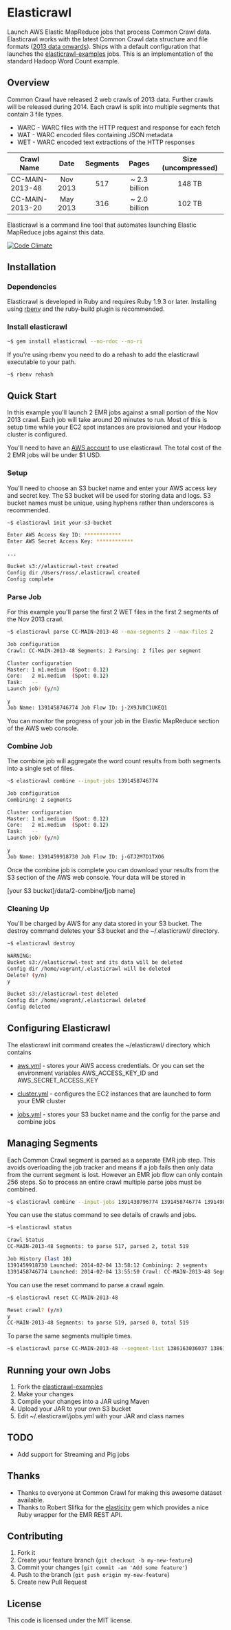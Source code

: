 # Elasticrawl

Launch AWS Elastic MapReduce jobs that process Common Crawl data.
Elasticrawl works with the latest Common Crawl data structure and file formats
([2013 data onwards](http://commoncrawl.org/new-crawl-data-available/)).
Ships with a default configuration that launches the
[elasticrawl-examples](https://github.com/rossf7/elasticrawl-examples) jobs.
This is an implementation of the standard Hadoop Word Count example.

## Overview

Common Crawl have released 2 web crawls of 2013 data. Further crawls will be released
during 2014. Each crawl is split into multiple segments that contain 3 file types.

* WARC - WARC files with the HTTP request and response for each fetch
* WAT - WARC encoded files containing JSON metadata
* WET - WARC encoded text extractions of the HTTP responses

| Crawl Name     | Date     | Segments | Pages         | Size (uncompressed) |
| -------------- |:--------:|:--------:|:-------------:|:-------------------:|
| CC-MAIN-2013-48| Nov 2013 | 517      | ~ 2.3 billion | 148 TB              |
| CC-MAIN-2013-20| May 2013 | 316      | ~ 2.0 billion | 102 TB              |

Elasticrawl is a command line tool that automates launching Elastic MapReduce
jobs against this data.

[![Code Climate](https://codeclimate.com/github/rossf7/elasticrawl.png)](https://codeclimate.com/github/rossf7/elasticrawl)

## Installation

### Dependencies

Elasticrawl is developed in Ruby and requires Ruby 1.9.3 or later.
Installing using [rbenv](https://github.com/sstephenson/rbenv#installation)
and the ruby-build plugin is recommended.

### Install elasticrawl

```bash
~$ gem install elasticrawl --no-rdoc --no-ri
```

If you're using rbenv you need to do a rehash to add the elasticrawl executable
to your path.

```bash
~$ rbenv rehash
```

## Quick Start

In this example you'll launch 2 EMR jobs against a small portion of the Nov
2013 crawl. Each job will take around 20 minutes to run. Most of this is setup
time while your EC2 spot instances are provisioned and your Hadoop cluster is
configured.

You'll need to have an [AWS account](https://portal.aws.amazon.com/gp/aws/developer/registration/index.html)
to use elasticrawl. The total cost of the 2 EMR jobs will be under $1 USD.

### Setup

You'll need to choose an S3 bucket name and enter your AWS access key and
secret key. The S3 bucket will be used for storing data and logs. S3 bucket
names must be unique, using hyphens rather than underscores is recommended.

```bash
~$ elasticrawl init your-s3-bucket

Enter AWS Access Key ID: ************
Enter AWS Secret Access Key: ************

...

Bucket s3://elasticrawl-test created
Config dir /Users/ross/.elasticrawl created
Config complete
```

### Parse Job

For this example you'll parse the first 2 WET files in the first 2 segments
of the Nov 2013 crawl.

```bash
~$ elasticrawl parse CC-MAIN-2013-48 --max-segments 2 --max-files 2

Job configuration
Crawl: CC-MAIN-2013-48 Segments: 2 Parsing: 2 files per segment

Cluster configuration
Master: 1 m1.medium  (Spot: 0.12)
Core:   2 m1.medium  (Spot: 0.12)
Task:   --
Launch job? (y/n)

y
Job Name: 1391458746774 Job Flow ID: j-2X9JVDC1UKEQ1
```

You can monitor the progress of your job in the Elastic MapReduce section
of the AWS web console.

### Combine Job

The combine job will aggregate the word count results from both segments into
a single set of files.

```bash
~$ elasticrawl combine --input-jobs 1391458746774

Job configuration
Combining: 2 segments

Cluster configuration
Master: 1 m1.medium  (Spot: 0.12)
Core:   2 m1.medium  (Spot: 0.12)
Task:   --
Launch job? (y/n)

y
Job Name: 1391459918730 Job Flow ID: j-GTJ2M7D1TXO6
```

Once the combine job is complete you can download your results from the
S3 section of the AWS web console. Your data will be stored in

[your S3 bucket]/data/2-combine/[job name]

### Cleaning Up

You'll be charged by AWS for any data stored in your S3 bucket. The destroy
command deletes your S3 bucket and the ~/.elasticrawl/ directory.

```bash
~$ elasticrawl destroy

WARNING:
Bucket s3://elasticrawl-test and its data will be deleted
Config dir /home/vagrant/.elasticrawl will be deleted
Delete? (y/n)
y

Bucket s3://elasticrawl-test deleted
Config dir /home/vagrant/.elasticrawl deleted
Config deleted
```

## Configuring Elasticrawl

The elasticrawl init command creates the ~/elasticrawl/ directory which
contains

* [aws.yml](https://github.com/rossf7/elasticrawl/blob/master/templates/aws.yml) -
stores your AWS access credentials. Or you can set the environment
variables AWS_ACCESS_KEY_ID and AWS_SECRET_ACCESS_KEY

* [cluster.yml](https://github.com/rossf7/elasticrawl/blob/master/templates/cluster.yml) -
configures the EC2 instances that are launched to form your EMR cluster

* [jobs.yml](https://github.com/rossf7/elasticrawl/blob/master/templates/jobs.yml) -
stores your S3 bucket name and the config for the parse and combine jobs

## Managing Segments

Each Common Crawl segment is parsed as a separate EMR job step. This avoids
overloading the job tracker and means if a job fails then only data from the
current segment is lost. However an EMR job flow can only contain 256 steps.
So to process an entire crawl multiple parse jobs must be combined.

```bash
~$ elasticrawl combine --input-jobs 1391430796774 1391458746774 1391498046704
```

You can use the status command to see details of crawls and jobs.

```bash
~$ elasticrawl status

Crawl Status
CC-MAIN-2013-48 Segments: to parse 517, parsed 2, total 519

Job History (last 10)
1391459918730 Launched: 2014-02-04 13:58:12 Combining: 2 segments
1391458746774 Launched: 2014-02-04 13:55:50 Crawl: CC-MAIN-2013-48 Segments: 2 Parsing: 2 files per segment
```

You can use the reset command to parse a crawl again.

```bash
~$ elasticrawl reset CC-MAIN-2013-48

Reset crawl? (y/n)
y
CC-MAIN-2013-48 Segments: to parse 519, parsed 0, total 519
```

To parse the same segments multiple times.

```bash
~$ elasticrawl parse CC-MAIN-2013-48 --segment-list 1386163036037 1386163035819 --max-files 2
```

## Running your own Jobs

1. Fork the [elasticrawl-examples](https://github.com/rossf7/elasticrawl-examples)
2. Make your changes
3. Compile your changes into a JAR using Maven
4. Upload your JAR to your own S3 bucket
5. Edit ~/.elasticrawl/jobs.yml with your JAR and class names

## TODO

* Add support for Streaming and Pig jobs

## Thanks

* Thanks to everyone at Common Crawl for making this awesome dataset available.
* Thanks to Robert Slifka for the [elasticity](https://github.com/rslifka/elasticity)
gem which provides a nice Ruby wrapper for the EMR REST API.

## Contributing

1. Fork it
2. Create your feature branch (`git checkout -b my-new-feature`)
3. Commit your changes (`git commit -am 'Add some feature'`)
4. Push to the branch (`git push origin my-new-feature`)
5. Create new Pull Request

## License

This code is licensed under the MIT license.
